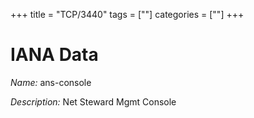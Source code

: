 +++
title = "TCP/3440"
tags = [""]
categories = [""]
+++

# IANA Data

_Name:_ ans-console

_Description:_ Net Steward Mgmt Console

